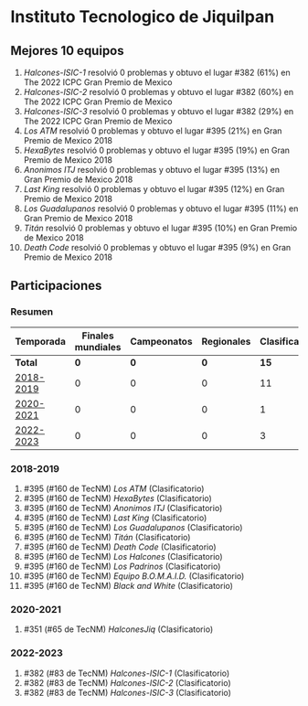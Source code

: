 ---
---

# Instituto Tecnologico de Jiquilpan

## Mejores 10 equipos

1. _Halcones-ISIC-1_ resolvió 0 problemas y obtuvo el lugar #382 (61%) en The 2022 ICPC Gran Premio de Mexico
1. _Halcones-ISIC-2_ resolvió 0 problemas y obtuvo el lugar #382 (60%) en The 2022 ICPC Gran Premio de Mexico
1. _Halcones-ISIC-3_ resolvió 0 problemas y obtuvo el lugar #382 (29%) en The 2022 ICPC Gran Premio de Mexico
1. _Los ATM_ resolvió 0 problemas y obtuvo el lugar #395 (21%) en Gran Premio de Mexico 2018
1. _HexaBytes_ resolvió 0 problemas y obtuvo el lugar #395 (19%) en Gran Premio de Mexico 2018
1. _Anonimos ITJ_ resolvió 0 problemas y obtuvo el lugar #395 (13%) en Gran Premio de Mexico 2018
1. _Last King_ resolvió 0 problemas y obtuvo el lugar #395 (12%) en Gran Premio de Mexico 2018
1. _Los Guadalupanos_ resolvió 0 problemas y obtuvo el lugar #395 (11%) en Gran Premio de Mexico 2018
1. _Titán_ resolvió 0 problemas y obtuvo el lugar #395 (10%) en Gran Premio de Mexico 2018
1. _Death Code_ resolvió 0 problemas y obtuvo el lugar #395 (9%) en Gran Premio de Mexico 2018

## Participaciones

### Resumen

| Temporada | Finales mundiales | Campeonatos | Regionales | Clasificatorios | Equipos |
| --- | --- | --- | --- | --- | --- |
| **Total** | **0** | **0** | **0** | **15** | **15** |
| [2018-2019](#2018-2019) | 0 | 0 | 0 | 11 | 11 |
| [2020-2021](#2020-2021) | 0 | 0 | 0 | 1 | 1 |
| [2022-2023](#2022-2023) | 0 | 0 | 0 | 3 | 3 |

### 2018-2019

1. #395 (#160 de TecNM) _Los ATM_ (Clasificatorio)
1. #395 (#160 de TecNM) _HexaBytes_ (Clasificatorio)
1. #395 (#160 de TecNM) _Anonimos ITJ_ (Clasificatorio)
1. #395 (#160 de TecNM) _Last King_ (Clasificatorio)
1. #395 (#160 de TecNM) _Los Guadalupanos_ (Clasificatorio)
1. #395 (#160 de TecNM) _Titán_ (Clasificatorio)
1. #395 (#160 de TecNM) _Death Code_ (Clasificatorio)
1. #395 (#160 de TecNM) _Los Halcones_ (Clasificatorio)
1. #395 (#160 de TecNM) _Los Padrinos_ (Clasificatorio)
1. #395 (#160 de TecNM) _Equipo B.O.M.A.I.D._ (Clasificatorio)
1. #395 (#160 de TecNM) _Black and White_ (Clasificatorio)

### 2020-2021

1. #351 (#65 de TecNM) _HalconesJiq_ (Clasificatorio)

### 2022-2023

1. #382 (#83 de TecNM) _Halcones-ISIC-1_ (Clasificatorio)
1. #382 (#83 de TecNM) _Halcones-ISIC-2_ (Clasificatorio)
1. #382 (#83 de TecNM) _Halcones-ISIC-3_ (Clasificatorio)



